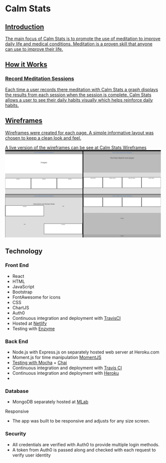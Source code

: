 <h1>Calm Stats</h1>
<p><a href="https://calmstats.com</a> is a responsive full-stack app that allows users to chart the amount of time they spend meditation each day.</p>
<img src="src/images/homepage.png">



<h2>Introduction</h2>
<p>The main focus of Calm Stats is to promote the use of meditation to improve daily life and medical conditions. Meditation is a proven skill that anyone can use to improve their life.</p>

<h2>How it Works</h2>
<h3>Record Meditation Sessions</h3>
<p>Each time a user records there meditation with Calm Stats a graph displays the results from each session when the session is complete. Calm Stats allows a user to see their daily habits visually which helps reinforce daily habits.</p>


<h2>Wireframes</h2>
<p>Wireframes were created for each page.  A simple informative layout was chosen to keep a clean look and feel.</p>
<p>A live version of the wireframes can be see at  <span><a href="https://daine-m27.github.io/finalCapstone">Calm Stats Wireframes</a></span>
<img src="public/wireframes.png">

<h2>Technology</h2>
<h3>Front End</h3>
<ul>
  <li>React</li>
  <li>HTML</li>
  <li>JavaScript</li>
  <li>Bootstrap</li>
  <li>FontAwesome for icons</li>
  <li>CSS</li>
  <li>ChartJS</li>
  <li>Auth0</li>
  <li>Continuous integration and deployment with <a href="https://travis-ci.org">TravisCI</a></li>
  <li>Hosted at <a href="https://netlify.com">Netlify</a></li>
  <li>Testing with <a href="https://github.com/airbnb/enzyme">Enzyme</a></li>

</ul>
<h3>Back End</h3>
<ul>
  <li>Node.js with Express.js on separately hosted web server at Heroku.com</li>
  <li>Moment.js for time manipulation <a href="https://momentjs.com">MomentJS</li>
  <li>Testing with <a href="https://mochajs.org/">Mocha</a> + <a href="http://chaijs.com/">Chai</a></li>
  <li>Continuous integration and deployment with <a href="https://travis-ci.org/">Travis CI</a></li>
  <li>Continuous integration and deployment with <a href="https://heroku.com">Heroku</a></li>
  <li>
</ul>
<h3>Database</h3>
<ul>
    <li>MongoDB separately hosted at <a href="https://www.mlab.com">MLab</a></li>
</ul
<h3>Responsive</h3>
<ul>
  <li>The app was built to be responsive and adjusts for any size screen.</li>
</ul>
<h3>Security</h3>
<ul>
  <li>All credentials are verified with Auth0 to provide multiple login methods.</li>
  <li>A token from Auth0 is passed along and checked with each request to verify user identity</li>
</ul>

